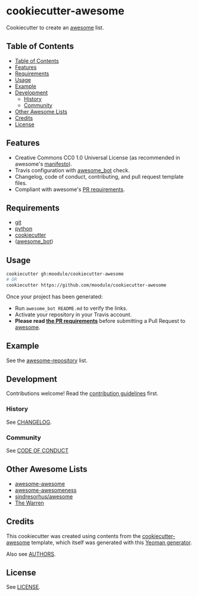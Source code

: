 # cookiecutter-awesome
Cookiecutter to create an [awesome][awesome-list] list.

## Table of Contents

- [Table of Contents](#table-of-contents)
- [Features](#features)
- [Requirements](#requirements)
- [Usage](#usage)
- [Example](#example)
- [Development](#development)
  - [History](#history)
  - [Community](#community)
- [Other Awesome Lists](#other-awesome-lists)
- [Credits](#credits)
- [License](#license)

## Features

- Creative Commons CC0 1.0 Universal License (as recommended in awesome's
  [manifesto][manifesto]).
- Travis configuration with [awesome_bot][awesome_bot] check.
- Changelog, code of conduct, contributing, and pull request template files.
- Compliant with awesome's [PR requirements][pr-requirements].

## Requirements

- [git](https://git-scm.com/downloads)
- [python](https://www.python.org/downloads/)
- [cookiecutter](https://github.com/audreyr/cookiecutter)
- ([awesome_bot][awesome_bot])

## Usage

```bash
cookiecutter gh:moodule/cookiecutter-awesome
# OR
cookiecutter https://github.com/moodule/cookiecutter-awesome
```

Once your project has been generated:
- Run `awesome_bot README.md` to verify the links.
- Activate your repository in your Travis account.
- **Please read [the PR requirements][pr-requirements]**
  before submitting a Pull Request to [awesome][awesome-list].

## Example

See the [awesome-repository][awesome-list] list.

## Development

Contributions welcome! Read the [contribution guidelines](CONTRIBUTING.md) first.

### History

See [CHANGELOG](CHANGELOG.md).

### Community

See [CODE OF CONDUCT](CODE_OF_CONDUCT.md)

## Other Awesome Lists

* [awesome-awesome](https://github.com/emijrp/awesome-awesome)
* [awesome-awesomeness](https://github.com/bayandin/awesome-awesomeness)
* [sindresorhus/awesome][awesome-list]
* [The Warren](https://github.com/torchhound/warren)

## Credits

This cookiecutter was created using contents from the
[cookiecutter-awesome](https://github.com/Pawamoy/cookiecutter-awesome) template,
which itself was generated with this
[Yeoman generator](https://github.com/dar5hak/generator-awesome-list).

Also see [AUTHORS](AUTHORS.md).

## License

See [LICENSE](LICENSE).

[awesome-list]: https://github.com/sindresorhus/awesome
[awesome_bot]: https://github.com/dkhamsing/awesome_bot
[manifesto]: https://github.com/sindresorhus/awesome/blob/master/awesome.md
[pr-requirements]: https://github.com/sindresorhus/awesome/blob/master/pull_request_template.md
